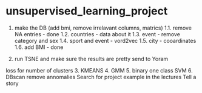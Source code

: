 # unsupervised_learning_project

1. make the DB (add bmi, remove irrelavant columns, matrics)
1.1. remove NA entries - done
1.2. countries - data about it
1.3. event - remove category and sex
1.4. sport and event - vord2vec
1.5. city - cooardinates
1.6. add BMI - done

2. run TSNE and make sure the results are pretty
send to Yoram

loss for number of clusters
3. KMEANS
4. GMM
5. binary one class SVM
6. DBscan
remove annomalies
Search for project example in the lectures
Tell a story
